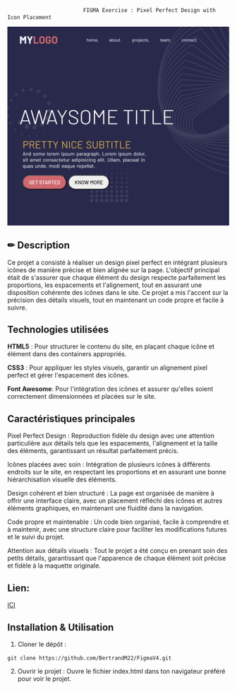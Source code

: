                             FIGMA Exercise : Pixel Perfect Design with Icon Placement 



![preview](assets/preview.png)





## ✏ Description
Ce projet a consisté à réaliser un design pixel perfect en intégrant plusieurs icônes de manière précise et bien alignée sur la page. L'objectif principal était de s'assurer que chaque élément du design respecte parfaitement les proportions, les espacements et l'alignement, tout en assurant une disposition cohérente des icônes dans le site. Ce projet a mis l'accent sur la précision des détails visuels, tout en maintenant un code propre et facile à suivre.

##  Technologies utilisées
**HTML5** : Pour structurer le contenu du site, en plaçant chaque icône et élément dans des containers appropriés.

**CSS3** : Pour appliquer les styles visuels, garantir un alignement pixel perfect et gérer l'espacement des icônes.

**Font Awesome**: Pour l'intégration des icônes et assurer qu'elles soient correctement dimensionnées et placées sur le site.

## Caractéristiques principales 
  Pixel Perfect Design :
Reproduction fidèle du design avec une attention particulière aux détails tels que les espacements, l'alignement et la taille des éléments, garantissant un résultat parfaitement précis.

   Icônes placées avec soin :
Intégration de plusieurs icônes à différents endroits sur le site, en respectant les proportions et en assurant une bonne hiérarchisation visuelle des éléments.

   Design cohérent et bien structuré :
La page est organisée de manière à offrir une interface claire, avec un placement réfléchi des icônes et autres éléments graphiques, en maintenant une fluidité dans la navigation.

   Code propre et maintenable :
Un code bien organisé, facile à comprendre et à maintenir, avec une structure claire pour faciliter les modifications futures et le suivi du projet.

   Attention aux détails visuels :
Tout le projet a été conçu en prenant soin des petits détails, garantissant que l'apparence de chaque élément soit précise et fidèle à la maquette originale.
## Lien:

[ICI](https://figma-v4.vercel.app/)

##    Installation & Utilisation
1. Cloner le dépôt :
```
git clone https://github.com/BertrandM22/FigmaV4.git

```
2. Ouvrir le projet :
Ouvre le fichier index.html dans ton navigateur préféré pour voir le projet.
